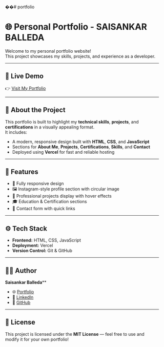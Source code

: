 ��#   p o r t f o l i o 

# 🌐 Personal Portfolio - SAISANKAR BALLEDA

Welcome to my personal portfolio website!  
This project showcases my skills, projects, and experience as a developer.

---




## 🚀 Live Demo
👉 [Visit My Portfolio](https://portfolio-vocs.vercel.app/)

---

## 🧾 About the Project
This portfolio is built to highlight my **technical skills**, **projects**, and **certifications** in a visually appealing format.  
It includes:
- A modern, responsive design built with **HTML**, **CSS**, and **JavaScript**
- Sections for **About Me**, **Projects**, **Certifications**, **Skills**, and **Contact**
- Deployed using **Vercel** for fast and reliable hosting



---

## 🧠 Features
- 📱 Fully responsive design  
- 🖼️ Instagram-style profile section with circular image  
- 💼 Professional projects display with hover effects  
- 🎓 Education & Certification sections  
- 📧 Contact form with quick links  

---



## ⚙️ Tech Stack
- **Frontend:** HTML, CSS, JavaScript  
- **Deployment:** Vercel  
- **Version Control:** Git & GitHub  

---





## 🧑‍🎓 Author
**Saisankar Balleda****  
- 🌐 [Portfolio](https://portfolio-vocs.vercel.app/)  
- 💼 [LinkedIn](https://www.linkedin.com/in/saisankar-balleda)  
- 🐙 [GitHub](https://github.com/Saisankar62)

---

## 📜 License
This project is licensed under the **MIT License** — feel free to use and modify it for your own portfolio!

